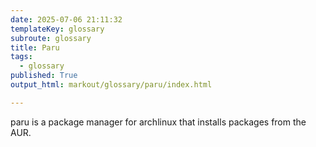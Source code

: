 ```yaml
---
date: 2025-07-06 21:11:32
templateKey: glossary
subroute: glossary
title: Paru
tags:
  - glossary
published: True
output_html: markout/glossary/paru/index.html

---
```


paru is a package manager for archlinux that installs packages from the AUR.
